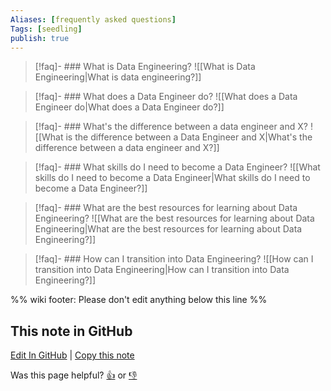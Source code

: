 ```yaml
---
Aliases: [frequently asked questions]
Tags: [seedling]
publish: true
---
```


> [!faq]- ### What is Data Engineering?
> ![[What is Data Engineering|What is data engineering?]]

> [!faq]- ### What does a Data Engineer do?
> ![[What does a Data Engineer do|What does a Data Engineer do?]]

> [!faq]- ### What's the difference between a data engineer and X?
> ![[What is the difference between a Data Engineer and X|What's the difference between a data engineer and X?]]

> [!faq]- ### What skills do I need to become a Data Engineer?
> ![[What skills do I need to become a Data Engineer|What skills do I need to become a Data Engineer?]]

> [!faq]- ### What are the best resources for learning about Data Engineering?
> ![[What are the best resources for learning about Data Engineering|What are the best resources for learning about Data Engineering?]]

> [!faq]- ### How can I transition into Data Engineering?
> ![[How can I transition into Data Engineering|How can I transition into Data Engineering?]]

%% wiki footer: Please don't edit anything below this line %%

## This note in GitHub

<span class="git-footer">[Edit In GitHub](https://github.dev/data-engineering-community/data-engineering-wiki/blob/main/FAQ/FAQ.md "git-hub-edit-note") | [Copy this note](https://raw.githubusercontent.com/data-engineering-community/data-engineering-wiki/main/FAQ/FAQ.md "git-hub-copy-note")</span>

<span class="git-footer">Was this page helpful?
[👍](https://tally.so/r/mOaxjk?rating=Yes&url=https://dataengineering.wiki/FAQ/FAQ) or [👎](https://tally.so/r/mOaxjk?rating=No&url=https://dataengineering.wiki/FAQ/FAQ)</span>

